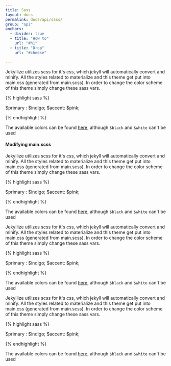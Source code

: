 ```yaml
---
title: Sass
layout: docs
permalink: docs/api/sass/
group: "api"
anchors:
  - divider: true
  - title: "How to"
    url: "#h1"
  - title: "Drop"
    url: "#cheese"

---
```


Jekyllize utilizes scss for it's css, which jekyll will automatically convert and minify. All the styles related to materialize and this theme get put into main.css (generated from main.scss). In order to change the color scheme of this theme simply change these sass vars.

{% highlight sass %}

$primary : $indigo;
$accent: $pink;

{% endhighlight %}

The available colors can be found [here](http://materializecss.com/color.html), although `$black` and `$white` can't be used

#### Modifying main.scss


Jekyllize utilizes scss for it's css, which jekyll will automatically convert and minify. All the styles related to materialize and this theme get put into main.css (generated from main.scss). In order to change the color scheme of this theme simply change these sass vars.

{% highlight sass %}

$primary : $indigo;
$accent: $pink;

{% endhighlight %}

The available colors can be found [here](http://materializecss.com/color.html), although `$black` and `$white` can't be used



Jekyllize utilizes scss for it's css, which jekyll will automatically convert and minify. All the styles related to materialize and this theme get put into main.css (generated from main.scss). In order to change the color scheme of this theme simply change these sass vars.

{% highlight sass %}

$primary : $indigo;
$accent: $pink;

{% endhighlight %}

The available colors can be found [here](http://materializecss.com/color.html), although `$black` and `$white` can't be used



Jekyllize utilizes scss for it's css, which jekyll will automatically convert and minify. All the styles related to materialize and this theme get put into main.css (generated from main.scss). In order to change the color scheme of this theme simply change these sass vars.

{% highlight sass %}

$primary : $indigo;
$accent: $pink;

{% endhighlight %}

The available colors can be found [here](http://materializecss.com/color.html), although `$black` and `$white` can't be used
